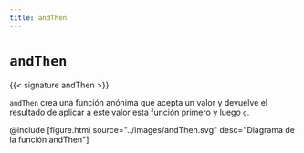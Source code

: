 ```yaml
---
title: andThen
---
```


# `andThen`

{{< signature andThen >}}

`andThen` crea una función anónima que acepta un valor y devuelve el resultado de aplicar a este valor esta función primero y luego `g`.

@include [figure.html source="../images/andThen.svg" desc="Diagrama de la función andThen"]
